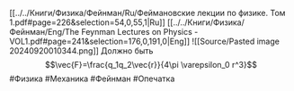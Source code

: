 [[../../Книги/Физика/Фейнман/Ru/Феймановские лекции по физике. Том 1.pdf#page=226&selection=54,0,55,1|Ru]]
[[../../Книги/Физика/Фейнман/Eng/The Feynman Lectures on Physics - VOL1.pdf#page=241&selection=176,0,191,0|Eng]]
![[Source/Pasted image 20240920010344.png]]
Должно быть
$$\vec{F}=\frac{q_1q_2\vec{r}}{4\pi \varepsilon_0 r^3}$$
#Физика #Механика #Фейнман #Опечатка 